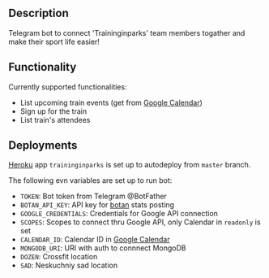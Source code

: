 ## Description

Telegram bot to connect 'Traininginparks' team members togather and make their sport life easier!

## Functionality

Currently supported functionalities:

- List upcoming train events (get from [Google Calendar](https://calendar.google.com/calendar/embed?src=kaf5qkq0jeas32k56fop5k0ci0%40group.calendar.google.com&ctz=Europe/Moscow))
- Sign up for the train
- List train's attendees

## Deployments

[Heroku](http://heroku.com) app `traininginparks` is set up to autodeploy from `master` branch.

The following evn variables are set up to run bot:

- `TOKEN`: Bot token from Telegram @BotFather
- `BOTAN_API_KEY`: API key for [botan](http://appmetrica.yandex.com) stats posting
- `GOOGLE_CREDENTIALS`: Credentials for Google API connection
- `SCOPES`: Scopes to connect thru Google API, only Calendar in `readonly` is set
- `CALENDAR_ID`: Calendar ID in [Google Calendar](https://calendar.google.com)
- `MONGODB_URI`: URI with auth to connnect MongoDB
- `DOZEN`: Crossfit location
- `SAD`: Neskuchniy sad location


